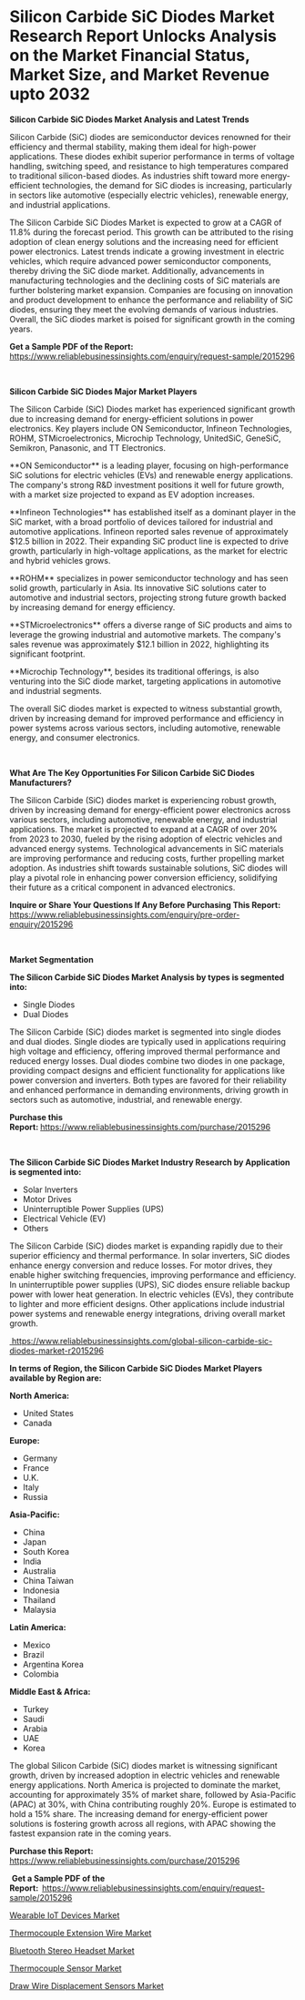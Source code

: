 <p><h1>Silicon Carbide SiC Diodes Market Research Report Unlocks Analysis on the Market Financial Status, Market Size, and Market Revenue upto 2032</h1></p><p><strong>Silicon Carbide SiC Diodes Market Analysis and Latest Trends</strong></p>
<p><p>Silicon Carbide (SiC) diodes are semiconductor devices renowned for their efficiency and thermal stability, making them ideal for high-power applications. These diodes exhibit superior performance in terms of voltage handling, switching speed, and resistance to high temperatures compared to traditional silicon-based diodes. As industries shift toward more energy-efficient technologies, the demand for SiC diodes is increasing, particularly in sectors like automotive (especially electric vehicles), renewable energy, and industrial applications.</p><p>The Silicon Carbide SiC Diodes Market is expected to grow at a CAGR of 11.8% during the forecast period. This growth can be attributed to the rising adoption of clean energy solutions and the increasing need for efficient power electronics. Latest trends indicate a growing investment in electric vehicles, which require advanced power semiconductor components, thereby driving the SiC diode market. Additionally, advancements in manufacturing technologies and the declining costs of SiC materials are further bolstering market expansion. Companies are focusing on innovation and product development to enhance the performance and reliability of SiC diodes, ensuring they meet the evolving demands of various industries. Overall, the SiC diodes market is poised for significant growth in the coming years.</p></p>
<p><strong>Get a Sample PDF of the Report:&nbsp;</strong> <a href="https://www.reliablebusinessinsights.com/enquiry/request-sample/2015296?utm_campaign=113&utm_medium=2&utm_source=Github&utm_content=ia&utm_term=11022025&utm_id=silicon-carbide-sic-diodes">https://www.reliablebusinessinsights.com/enquiry/request-sample/2015296</a></p>
<p>&nbsp;</p>
<p><strong>Silicon Carbide SiC Diodes Major Market Players</strong></p>
<p><p>The Silicon Carbide (SiC) Diodes market has experienced significant growth due to increasing demand for energy-efficient solutions in power electronics. Key players include ON Semiconductor, Infineon Technologies, ROHM, STMicroelectronics, Microchip Technology, UnitedSiC, GeneSiC, Semikron, Panasonic, and TT Electronics.</p><p>**ON Semiconductor** is a leading player, focusing on high-performance SiC solutions for electric vehicles (EVs) and renewable energy applications. The company's strong R&D investment positions it well for future growth, with a market size projected to expand as EV adoption increases.</p><p>**Infineon Technologies** has established itself as a dominant player in the SiC market, with a broad portfolio of devices tailored for industrial and automotive applications. Infineon reported sales revenue of approximately $12.5 billion in 2022. Their expanding SiC product line is expected to drive growth, particularly in high-voltage applications, as the market for electric and hybrid vehicles grows.</p><p>**ROHM** specializes in power semiconductor technology and has seen solid growth, particularly in Asia. Its innovative SiC solutions cater to automotive and industrial sectors, projecting strong future growth backed by increasing demand for energy efficiency. </p><p>**STMicroelectronics** offers a diverse range of SiC products and aims to leverage the growing industrial and automotive markets. The company's sales revenue was approximately $12.1 billion in 2022, highlighting its significant footprint.</p><p>**Microchip Technology**, besides its traditional offerings, is also venturing into the SiC diode market, targeting applications in automotive and industrial segments. </p><p>The overall SiC diodes market is expected to witness substantial growth, driven by increasing demand for improved performance and efficiency in power systems across various sectors, including automotive, renewable energy, and consumer electronics.</p></p>
<p>&nbsp;</p>
<p><strong>What Are The Key Opportunities For Silicon Carbide SiC Diodes Manufacturers?</strong></p>
<p><p>The Silicon Carbide (SiC) diodes market is experiencing robust growth, driven by increasing demand for energy-efficient power electronics across various sectors, including automotive, renewable energy, and industrial applications. The market is projected to expand at a CAGR of over 20% from 2023 to 2030, fueled by the rising adoption of electric vehicles and advanced energy systems. Technological advancements in SiC materials are improving performance and reducing costs, further propelling market adoption. As industries shift towards sustainable solutions, SiC diodes will play a pivotal role in enhancing power conversion efficiency, solidifying their future as a critical component in advanced electronics.</p></p>
<p><strong>Inquire or Share Your Questions If Any Before Purchasing This Report:</strong> <a href="https://www.reliablebusinessinsights.com/enquiry/pre-order-enquiry/2015296?utm_campaign=113&utm_medium=2&utm_source=Github&utm_content=ia&utm_term=11022025&utm_id=silicon-carbide-sic-diodes">https://www.reliablebusinessinsights.com/enquiry/pre-order-enquiry/2015296</a></p>
<p>&nbsp;</p>
<p><strong>Market Segmentation</strong></p>
<p><strong>The Silicon Carbide SiC Diodes Market Analysis by types is segmented into:</strong></p>
<p><ul><li>Single Diodes</li><li>Dual Diodes</li></ul></p>
<p><p>The Silicon Carbide (SiC) diodes market is segmented into single diodes and dual diodes. Single diodes are typically used in applications requiring high voltage and efficiency, offering improved thermal performance and reduced energy losses. Dual diodes combine two diodes in one package, providing compact designs and efficient functionality for applications like power conversion and inverters. Both types are favored for their reliability and enhanced performance in demanding environments, driving growth in sectors such as automotive, industrial, and renewable energy.</p></p>
<p><strong>Purchase this Report:&nbsp;</strong><a href="https://www.reliablebusinessinsights.com/purchase/2015296?utm_campaign=113&utm_medium=2&utm_source=Github&utm_content=ia&utm_term=11022025&utm_id=silicon-carbide-sic-diodes">https://www.reliablebusinessinsights.com/purchase/2015296</a></p>
<p>&nbsp;</p>
<p><strong>The Silicon Carbide SiC Diodes Market Industry Research by Application is segmented into:</strong></p>
<p><ul><li>Solar Inverters</li><li>Motor Drives</li><li>Uninterruptible Power Supplies (UPS)</li><li>Electrical Vehicle (EV)</li><li>Others</li></ul></p>
<p><p>The Silicon Carbide (SiC) diodes market is expanding rapidly due to their superior efficiency and thermal performance. In solar inverters, SiC diodes enhance energy conversion and reduce losses. For motor drives, they enable higher switching frequencies, improving performance and efficiency. In uninterruptible power supplies (UPS), SiC diodes ensure reliable backup power with lower heat generation. In electric vehicles (EVs), they contribute to lighter and more efficient designs. Other applications include industrial power systems and renewable energy integrations, driving overall market growth.</p></p>
<p><a href="https://www.reliablebusinessinsights.com/global-silicon-carbide-sic-diodes-market-r2015296?utm_campaign=113&utm_medium=2&utm_source=Github&utm_content=ia&utm_term=11022025&utm_id=silicon-carbide-sic-diodes">&nbsp;https://www.reliablebusinessinsights.com/global-silicon-carbide-sic-diodes-market-r2015296</a></p>
<p><strong>In terms of Region, the Silicon Carbide SiC Diodes Market Players available by Region are:</strong></p>
<p>
    <p> <strong> North America: </strong>
        <ul>
            <li>United States</li>
            <li>Canada</li>
        </ul>
        </p> 
    <p> <strong> Europe: </strong>
        <ul>
            <li>Germany</li>
            <li>France</li>
            <li>U.K.</li>
            <li>Italy</li>
            <li>Russia</li>
        </ul>
        </p> 
    <p> <strong> Asia-Pacific: </strong>
        <ul>
            <li>China</li>
            <li>Japan</li>
            <li>South Korea</li>
            <li>India</li>
            <li>Australia</li>
            <li>China Taiwan</li>
            <li>Indonesia</li>
            <li>Thailand</li>
            <li>Malaysia</li>
        </ul>
        </p> 
    <p> <strong> Latin America: </strong>
        <ul>
            <li>Mexico</li>
            <li>Brazil</li>
            <li>Argentina Korea</li>
            <li>Colombia</li>
        </ul>
        </p> 
    <p> <strong> Middle East & Africa: </strong>
        <ul>
            <li>Turkey</li>
            <li>Saudi</li>
            <li>Arabia</li>
            <li>UAE</li>
            <li>Korea</li>
        </ul>
    </p>
    </p>
<p><p>The global Silicon Carbide (SiC) diodes market is witnessing significant growth, driven by increased adoption in electric vehicles and renewable energy applications. North America is projected to dominate the market, accounting for approximately 35% of market share, followed by Asia-Pacific (APAC) at 30%, with China contributing roughly 20%. Europe is estimated to hold a 15% share. The increasing demand for energy-efficient power solutions is fostering growth across all regions, with APAC showing the fastest expansion rate in the coming years.</p></p>
<p><strong>Purchase this Report: </strong><a href="https://www.reliablebusinessinsights.com/purchase/2015296?utm_campaign=113&utm_medium=2&utm_source=Github&utm_content=ia&utm_term=11022025&utm_id=silicon-carbide-sic-diodes">https://www.reliablebusinessinsights.com/purchase/2015296</a></p>
<p>&nbsp;<strong>Get a Sample PDF of the Report:&nbsp;&nbsp;</strong><a href="https://www.reliablebusinessinsights.com/enquiry/request-sample/2015296?utm_campaign=113&utm_medium=2&utm_source=Github&utm_content=ia&utm_term=11022025&utm_id=silicon-carbide-sic-diodes">https://www.reliablebusinessinsights.com/enquiry/request-sample/2015296</a></p>
<p><strong></strong></p>
<p><p><a href="https://github.com/mbilliekralc/Market-Research-Report-List-1/blob/main/wearable-iot-devices-market.md?utm_campaign=113&utm_medium=2&utm_source=Github&utm_content=ia&utm_term=11022025&utm_id=silicon-carbide-sic-diodes">Wearable IoT Devices Market</a></p><p><a href="https://github.com/saoneubeh8/Market-Research-Report-List-1/blob/main/thermocouple-extension-wire-market.md?utm_campaign=113&utm_medium=2&utm_source=Github&utm_content=ia&utm_term=11022025&utm_id=silicon-carbide-sic-diodes">Thermocouple Extension Wire Market</a></p><p><a href="https://github.com/msiyahhonzo46/Market-Research-Report-List-1/blob/main/bluetooth-stereo-headset-market.md?utm_campaign=113&utm_medium=2&utm_source=Github&utm_content=ia&utm_term=11022025&utm_id=silicon-carbide-sic-diodes">Bluetooth Stereo Headset Market</a></p><p><a href="https://github.com/mohmodsiason/Market-Research-Report-List-1/blob/main/thermocouple-sensor-market.md?utm_campaign=113&utm_medium=2&utm_source=Github&utm_content=ia&utm_term=11022025&utm_id=silicon-carbide-sic-diodes">Thermocouple Sensor Market</a></p><p><a href="https://github.com/anggigpps/Market-Research-Report-List-1/blob/main/draw-wire-displacement-sensors-market.md?utm_campaign=113&utm_medium=2&utm_source=Github&utm_content=ia&utm_term=11022025&utm_id=silicon-carbide-sic-diodes">Draw Wire Displacement Sensors Market</a></p></p>